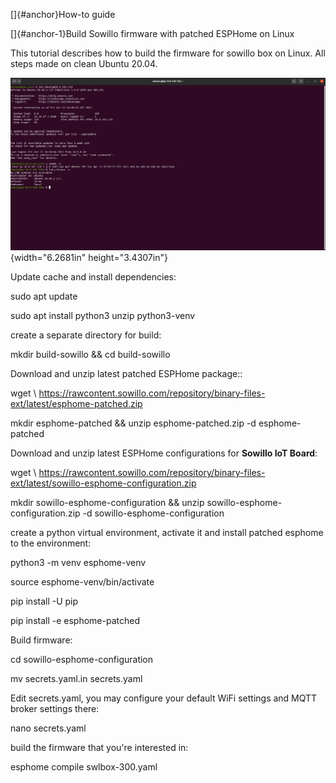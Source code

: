 []{#anchor}How-to guide

[]{#anchor-1}Build Sowillo firmware with patched ESPHome on Linux

This tutorial describes how to build the firmware for sowillo box on
Linux. All steps made on clean Ubuntu 20.04.

![](./Pictures/100000000000077E0000041B30F3830C2C626DB0.png){width="6.2681in"
height="3.4307in"}

Update cache and install dependencies:

sudo apt update

sudo apt install python3 unzip python3-venv

create a separate directory for build:

mkdir build-sowillo && cd build-sowillo

Download and unzip latest patched ESPHome package::

wget \\
https://rawcontent.sowillo.com/repository/binary-files-ext/latest/esphome-patched.zip

mkdir esphome-patched && unzip esphome-patched.zip -d esphome-patched

Download and unzip latest ESPHome configurations for **Sowillo IoT
Board**:

wget \\
<https://rawcontent.sowillo.com/repository/binary-files-ext/latest/sowillo-esphome-configuration.zip>

mkdir sowillo-esphome-configuration && unzip
sowillo-esphome-configuration.zip -d sowillo-esphome-configuration

create a python virtual environment, activate it and install patched
esphome to the environment:

python3 -m venv esphome-venv

source esphome-venv/bin/activate

pip install -U pip

pip install -e esphome-patched

Build firmware:

cd sowillo-esphome-configuration

mv secrets.yaml.in secrets.yaml

Edit secrets.yaml, you may configure your default WiFi settings and MQTT
broker settings there:

nano secrets.yaml

build the firmware that you\'re interested in:

esphome compile swlbox-300.yaml
